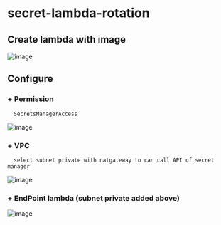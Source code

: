 # secret-lambda-rotation

## Create lambda with image
![image](https://user-images.githubusercontent.com/94727826/197728076-2ceba139-d0a9-47c4-b161-9c722eb80431.png)

## Configure
### + Permission
      SecretsManagerAccess
   ![image](https://user-images.githubusercontent.com/94727826/197728785-aa25ee7c-097a-4015-b336-052f8ec7ae87.png)
### + VPC
      select subnet private with natgateway to can call API of secret manager
   ![image](https://user-images.githubusercontent.com/94727826/197729676-0a853c2d-02b5-4f2d-b6b1-acc60e17cbf1.png)
### + EndPoint lambda (subnet private added above)
   ![image](https://user-images.githubusercontent.com/94727826/197730105-ffb61c2e-1d7e-45cc-8c1d-dedbf0e09545.png)

